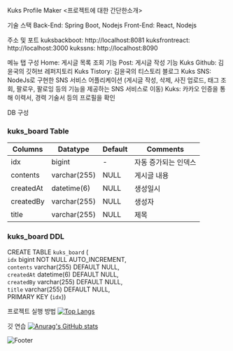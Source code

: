 Kuks Profile Maker
<프로젝트에 대한 간단한소개>

기술 스택
Back-End: Spring Boot, Nodejs
Front-End: React, Nodejs

주소 및 포트
kuksbackboot: http://localhost:8081
kuksfrontreact: http://localhost:3000
kukssns: http://localhost:8090

메뉴 탭 구성
Home: 게시글 목록 조회 기능
Post: 게시글 작성 기능
Kuks Github: 김윤국의 깃허브 레퍼지토리
Kuks Tistory: 김윤국의 티스토리 블로그
Kuks SNS: NodeJs로 구현한 SNS 서비스 어플리케이션
(게시글 작성, 삭제, 사진 업로드, 태그 조회, 팔로우, 팔로잉 등의 기능을 제공하는 SNS 서비스로 이동)
Kuks: 카카오 인증을 통해 이력서, 경력 기술서 등의 프로필을 확인

DB 구성
### kuks_board Table

| Columns       | Datatype  | Default   | Comments            |
|--------------|-------------|----------|-----------------|
| idx          | bigint      | -        | 자동 증가되는 인덱스 |
| contents     | varchar(255)| NULL     | 게시글 내용     |
| createdAt    | datetime(6) | NULL     | 생성일시        |
| createdBy    | varchar(255)| NULL     | 생성자          |
| title        | varchar(255)| NULL     | 제목            |

### kuks_board DDL
CREATE TABLE `kuks_board` (<br>
  `idx` bigint NOT NULL AUTO_INCREMENT,<br>
  `contents` varchar(255) DEFAULT NULL,<br>
  `createdAt` datetime(6) DEFAULT NULL,<br>
  `createdBy` varchar(255) DEFAULT NULL,<br>
  `title` varchar(255) DEFAULT NULL,<br>
  PRIMARY KEY (`idx`))<br>



프로젝트 실행 방법
[![Top Langs](https://github-readme-stats.vercel.app/api/top-langs/?username=Kukvly)](https://github.com/Kukvly/github-readme-stats)


깃 연습
[![Anurag's GitHub stats](https://github-readme-stats.vercel.app/api?username=Kukvly)](https://github.com/Kukvly/github-readme-stats)


![Footer](https://capsule-render.vercel.app/api?type=waving&color=auto&height=200&section=footer)

